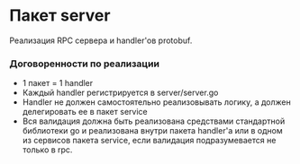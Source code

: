 # Пакет server

Реализация RPC сервера и handler'ов protobuf.

### Договоренности по реализации

- 1 пакет = 1 handler
- Каждый handler регистрируется в server/server.go
- Handler не должен самостоятельно реализовывать логику, а должен делегировать ее в пакет service
- Вся валидация должна быть реализована средствами стандартной библиотеки go и реализована внутри пакета handler'а или
  в одном из сервисов пакета service, если валидация подразумевается не только в rpc.